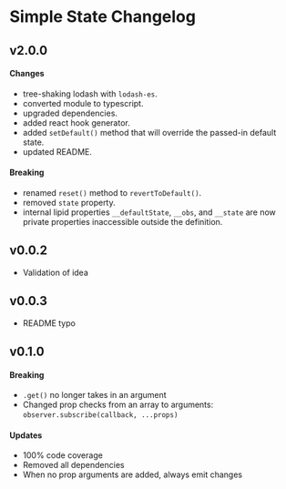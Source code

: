 # Simple State Changelog

## v2.0.0

#### Changes

- tree-shaking lodash with `lodash-es`.
- converted module to typescript.
- upgraded dependencies.
- added react hook generator.
- added `setDefault()` method that will override the passed-in default state.
- updated README.


#### Breaking

- renamed `reset()` method to `revertToDefault()`.
- removed `state` property.
- internal lipid properties `__defaultState`, `__obs`, and `__state` are now
private properties inaccessible outside the definition.

## v0.0.2

- Validation of idea

## v0.0.3

- README typo

## v0.1.0

#### Breaking
- `.get()` no longer takes in an argument
- Changed prop checks from an array to arguments: `observer.subscribe(callback, ...props)`

#### Updates

- 100% code coverage
- Removed all dependencies
- When no prop arguments are added, always emit changes
